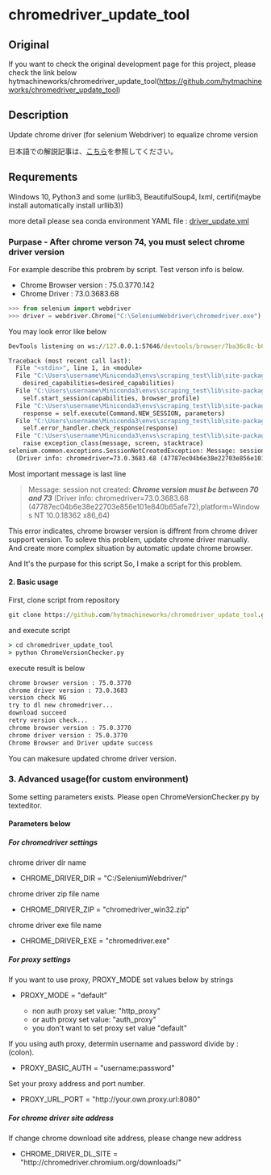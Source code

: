 # chromedriver_update_tool

## Original

If you want to check the original development page for this project, please check the link below
hytmachineworks/chromedriver_update_tool(https://github.com/hytmachineworks/chromedriver_update_tool)

## Description

Update chrome driver (for selenium Webdriver) to equalize chrome version

日本語での解説記事は、[こちら](https://hytmachineworks.hatenablog.com/entry/2019/07/21/170501)を参照してください。

## Requrements

Windows 10, Python3 and some (urllib3, BeautifulSoup4, lxml, certifi(maybe install automatically install urllib3))

more detail please sea conda environment YAML file : [driver_update.yml](./driver_update.yml)

### Purpase - After chrome verson 74, you must select chrome driver version

For example describe this probrem by script. Test verson info is below.

- Chrome Browser version : 75.0.3770.142
- Chrome Driver : 73.0.3683.68

```python
>>> from selenium import webdriver
>>> driver = webdriver.Chrome("C:\SeleniumWebdriver\chromedriver.exe")
```

You may look error like below

```cmd
DevTools listening on ws://127.0.0.1:57646/devtools/browser/7ba36c8c-b0eb-4ee7-9e75-e15e254f71a2

Traceback (most recent call last):
  File "<stdin>", line 1, in <module>
  File "C:\Users\username\Miniconda3\envs\scraping_test\lib\site-packages\selenium\webdriver\chrome\webdriver.py", line 81, in __init__
    desired_capabilities=desired_capabilities)
  File "C:\Users\username\Miniconda3\envs\scraping_test\lib\site-packages\selenium\webdriver\remote\webdriver.py", line 157, in __init__
    self.start_session(capabilities, browser_profile)
  File "C:\Users\username\Miniconda3\envs\scraping_test\lib\site-packages\selenium\webdriver\remote\webdriver.py", line 252, in start_session
    response = self.execute(Command.NEW_SESSION, parameters)
  File "C:\Users\username\Miniconda3\envs\scraping_test\lib\site-packages\selenium\webdriver\remote\webdriver.py", line 321, in execute
    self.error_handler.check_response(response)
  File "C:\Users\username\Miniconda3\envs\scraping_test\lib\site-packages\selenium\webdriver\remote\errorhandler.py", line 242, in check_response
    raise exception_class(message, screen, stacktrace)
selenium.common.exceptions.SessionNotCreatedException: Message: session not created: Chrome version must be between 70 and 73
  (Driver info: chromedriver=73.0.3683.68 (47787ec04b6e38e22703e856e101e840b65afe72),platform=Windows NT 10.0.18362 x86_64)
```

Most important message is last line

>Message: session not created: ***Chrome version must be between 70 and 73***
(Driver info: chromedriver=73.0.3683.68  (47787ec04b6e38e22703e856e101e840b65afe72),platform=Windows NT 10.0.18362 x86_64)

This error indicates, chrome browser version is diffrent from chrome driver support version. To soleve this problem, update chrome driver manualiy. And create more complex situation by automatic update chrome browser.

And It's the purpase for this script So, I make a script for this problem.

#### 2. Basic usage

First, clone script from repository

```cmd
git clone https://github.com/hytmachineworks/chromedriver_update_tool.git
```

and execute script

```cmd
> cd chromedriver_update_tool
> python ChromeVersionChecker.py
```

execute result is below

```cmd
chrome browser version : 75.0.3770
chrome driver version : 73.0.3683
version check NG
try to dl new chromedriver...
download succeed
retry version check...
chrome browser version : 75.0.3770
chrome driver version : 75.0.3770
Chrome Browser and Driver update success
```

You can makesure updated chrome driver version.

### 3. Advanced usage(for custom environment)

Some setting parameters exists. Please open ChromeVersionChecker.py by texteditor.

#### Parameters below

##### For chromedriver settings

chrome driver dir name

- CHROME_DRIVER_DIR = "C:/SeleniumWebdriver/"

chrome driver zip file name

- CHROME_DRIVER_ZIP = "chromedriver_win32.zip"

chrome driver exe file name

- CHROME_DRIVER_EXE = "chromedriver.exe"

##### For proxy settings

If you want to use proxy, PROXY_MODE set values below by strings

- PROXY_MODE = "default"

  - non auth proxy set value: "http_proxy"
  - or auth proxy set value: "auth_proxy"
  - you don't want to set proxy set value "default"

If you using auth proxy, determin username and password divide by :(colon).

- PROXY_BASIC_AUTH = "username:password"

Set your proxy address and port number.

- <div>PROXY_URL_PORT = "http://your.own.proxy.url:8080"<div />

##### For chrome driver site address

If change chrome download site address, please change new address

- <div>CHROME_DRIVER_DL_SITE = "http://chromedriver.chromium.org/downloads/"<div />
